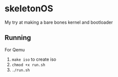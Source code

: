 # skeletonOS

My try at making a bare bones kernel and bootloader

## Running

For Qemu

1. `make iso` to create iso
2. `chmod +x run.sh`
3. ``./run.sh``
